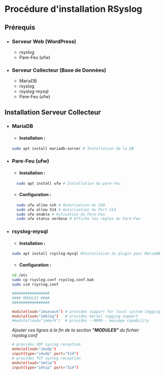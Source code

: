 # Procédure d'installation RSyslog
## Prérequis
- ### Serveur Web (WordPress)
  - rsyslog
  - Pare-Feu (ufw)
- ### Serveur Collecteur (Base de Données)
  - MariaDB
  - rsyslog
  - rsyslog-mysql
  - Pare-Feu (ufw)
## Installation Serveur Collecteur 
 - ### MariaDB
   - #### Installation :
    ``` bash
    sudo apt install mariadb-server # Installation de la DB
    ```
- ### Pare-Feu (ufw)
  - #### Installation :
  ``` bash
    sudo apt install ufw # Installation du pare-feu
  ```
  - #### Configuration :
  ``` bash
    sudo ufw allow ssh # Autorisation du SSH
    sudo ufw allow 514 # Autorisation du Port 514
    sudo ufw enable # Activation du Pare-Feu
    sudo ufw status verbose # Affiche les règles du Pare-Feu
  ```
- ### rsyslog-mysql
    - #### Installation :
    ```bash
    sudo apt install rsyslog-mysql #Installation du plugin pour MariaDB
    ```
    - #### Configuration :
    ```bash
    cd /etc
    sudo cp rsyslog.conf rsyslog.conf.bak
    sudo vim rsyslog.conf
    ```


    ```conf
    #################
    #### MODULES ####
    #################

    module(load="imuxsock") # provides support for local system logging
    module(load="imklog")   # provides kernel logging support
    #module(load="immark")  # provides --MARK-- message capability
    ```
    *Ajouter ces lignes à la fin de la section **"MODULES"** du fichier rsyslog.conf*

    ```conf
    # provides UDP syslog reception
    module(load="imudp")
    input(type="imudp" port="514")
    # provides TCP syslog reception
    module(load="imtcp")
    input(type="imtcp" port="514")
    ```
